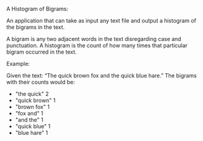 A Histogram of Bigrams:

An application that can take as input any text file and output a histogram of the bigrams in the text.

A bigram is any two adjacent words in the text disregarding case and punctuation. A histogram is the count of how many times that particular bigram occurred in the text.

Example:

Given the text: “The quick brown fox and the quick blue hare.” The bigrams with their counts would be:

* "the quick" 2
* "quick brown" 1
* "brown fox" 1
* "fox and" 1
* "and the" 1
* "quick blue" 1
* "blue hare" 1
